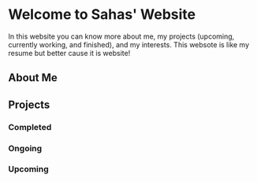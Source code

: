 # Welcome to Sahas' Website 

In this website you can know more about me, my projects (upcoming, currently working, and finished), and my interests. This websote is like my resume but better cause it is website!

## About Me

## Projects

### Completed


### Ongoing


### Upcoming
